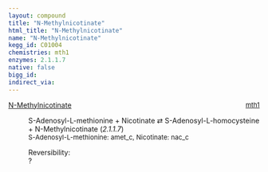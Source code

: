 ```yaml
---
layout: compound
title: "N-Methylnicotinate"
html_title: "N-Methylnicotinate"
name: "N-Methylnicotinate"
kegg_id: C01004
chemistries: mth1
enzymes: 2.1.1.7
native: false
bigg_id:
indirect_via:
---
```

<dl><dt class="rs-product"><a class="link-dark" data-bs-html="true" data-bs-title="KEGG: C01004" data-bs-toggle="tooltip" href="{{ site.url }}{{ site.baseurl }}/compounds/C01004">N-Methylnicotinate</a><span style="float: right; max-width: 40%"><a class="link-dark opacity-50" href="{{ site.url }}{{ site.baseurl }}/chemistries/mth1" style="font-size: small; word-wrap: anywhere;">mth1</a></span></dt><dd><p>S-Adenosyl-L-methionine + Nicotinate ⇄ S-Adenosyl-L-homocysteine + N-Methylnicotinate (<i>2.1.1.7</i>)<br/><span style="font-size: small;"><span data-bs-html="true" data-bs-title="KEGG: C00019" data-bs-toggle="tooltip">S-Adenosyl-L-methionine</span>: amet_c, <span data-bs-html="true" data-bs-title="KEGG: C00253" data-bs-toggle="tooltip">Nicotinate</span>: nac_c</span><br/><div class="reversibility_info">Reversibility: <div class="progress"><div aria-valuemax="100" aria-valuemin="0" aria-valuenow="0" class="progress-bar bg-light" role="progressbar" style="width: 100%"></div></div><span>?</span><div class="progress"><div aria-valuemax="10" aria-valuemin="0" aria-valuenow="0" class="progress-bar bg-light" role="progressbar" style="width: 100%"></div></div></div></p><dl></dl></dd></dl>